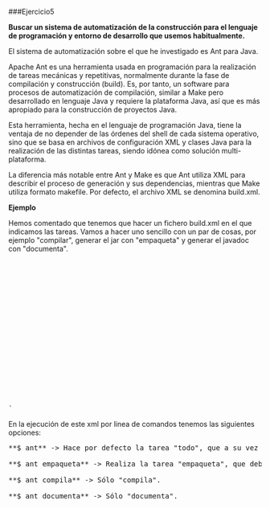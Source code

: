 ###Ejercicio5

**Buscar un sistema de automatización de la construcción para el lenguaje de programación y entorno de desarrollo que usemos habitualmente.**

El sistema de automatización sobre el que he investigado es Ant para Java.

Apache Ant es una herramienta usada en programación para la realización de tareas mecánicas y repetitivas, normalmente durante la fase de compilación y construcción (build). Es, por tanto, un software para procesos de automatización de compilación, similar a Make pero desarrollado en lenguaje Java y requiere la plataforma Java, así que es más apropiado para la construcción de proyectos Java.

Esta herramienta, hecha en el lenguaje de programación Java, tiene la ventaja de no depender de las órdenes del shell de cada sistema operativo, sino que se basa en archivos de configuración XML y clases Java para la realización de las distintas tareas, siendo idónea como solución multi-plataforma.

La diferencia más notable entre Ant y Make es que Ant utiliza XML para describir el proceso de generación y sus dependencias, mientras que Make utiliza formato makefile. Por defecto, el archivo XML se denomina build.xml.

**Ejemplo**

Hemos comentado que tenemos que hacer un fichero build.xml en el que indicamos las tareas. Vamos a hacer uno sencillo con un par de cosas, por ejemplo "compilar", generar el jar con "empaqueta" y generar el javadoc con "documenta".

<pre>
<?xml version="1.0"?>
<project name="Mi_Proyecto" default="todo">

   <target name="todo" depends="empaqueta, documenta">
   </target>

   <target name="empaqueta" depends="compila">
      <jar destfile="../jar/fichero.jar" includes="../class/**/*.class"/>
   </target>

   <target name="compila">
      <javac srcdir="." destdir="../class"/>
   </target>

   <target name="documenta">
      <javadoc sourcepath="." destfile="../javadoc" packagenames="*"/>
   </target>

</project>`
</pre>

En la ejecución de este xml por linea de comandos tenemos las siguientes opciones:

<pre>
**$ ant** -> Hace por defecto la tarea "todo", que a su vez hace "empaqueta" y "documenta". "empaqueta" hace previamente compila. Es decir, se hace todo.

**$ ant empaqueta** -> Realiza la tarea "empaqueta", que debe "compila" previamente.

**$ ant compila** -> Sólo "compila".

**$ ant documenta** -> Sólo "documenta".
<pre>

